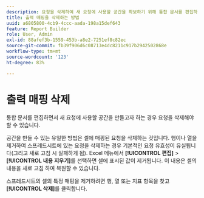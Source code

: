 ```yaml
---
description: 요청을 삭제하여 새 요청에 사용할 공간을 확보하기 위해 통합 문서를 편집하는 방법에 대해 알아봅니다.
title: 출력 매핑을 삭제하는 방법
uuid: a6805800-4cb9-4ccc-aada-198a15def643
feature: Report Builder
role: User, Admin
exl-id: 88afef3b-1559-453b-a8e2-7251ef8c82ec
source-git-commit: fb39f906d6c08713e4dc8211c917b2942502868e
workflow-type: tm+mt
source-wordcount: '123'
ht-degree: 83%

---
```


# 출력 매핑 삭제

통합 문서를 편집하면서 새 요청에 사용할 공간을 만들고자 하는 경우 요청을 삭제해야 할 수 있습니다.

공간을 만들 수 있는 유일한 방법은 셀에 매핑된 요청을 삭제하는 것입니다. 행이나 열을 제거하여 스프레드시트에 있는 요청을 삭제하는 경우 기본적인 요청 유효성이 유실됩니다(그리고 새로 고침 시 실패하게 됨). Excel 메뉴에서 **[!UICONTROL 편집]** > **[!UICONTROL 내용 지우기]**&#x200B;를 선택하면 셀에 표시된 값이 제거됩니다. 이 내용은 셀의 내용을 새로 고침 하여 복원할 수 있습니다.

스프레드시트의 셀의 특정 매핑을 제거하려면 행, 열 또는 지표 항목을 찾고 **[!UICONTROL 삭제]**&#x200B;를 클릭합니다.
